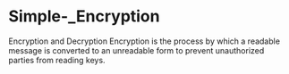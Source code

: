 # Simple-_Encryption
Encryption and Decryption Encryption is the process by which a readable message is converted to an unreadable form to prevent unauthorized parties from reading keys.
